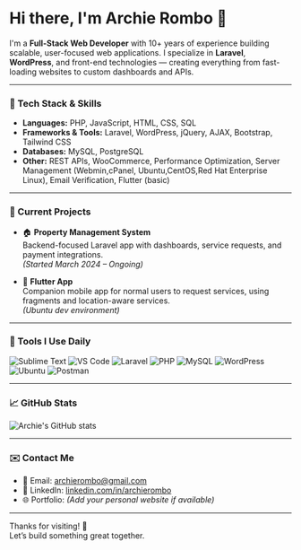 # Hi there, I'm Archie Rombo 👋

I'm a **Full-Stack Web Developer** with 10+ years of experience building scalable, user-focused web applications. I specialize in **Laravel**, **WordPress**, and front-end technologies — creating everything from fast-loading websites to custom dashboards and APIs.

---

### 🔧 Tech Stack & Skills

- **Languages:** PHP, JavaScript, HTML, CSS, SQL
- **Frameworks & Tools:** Laravel, WordPress, jQuery, AJAX, Bootstrap, Tailwind CSS
- **Databases:** MySQL, PostgreSQL
- **Other:** REST APIs, WooCommerce, Performance Optimization, Server Management (Webmin,cPanel, Ubuntu,CentOS,Red Hat Enterprise Linux), Email Verification, Flutter (basic)

---

### 🚀 Current Projects

- 🏠 **Property Management System**  
  Backend-focused Laravel app with dashboards, service requests, and payment integrations.  
  *(Started March 2024 – Ongoing)*

- 📱 **Flutter App**  
  Companion mobile app for normal users to request services, using fragments and location-aware services.  
  *(Ubuntu dev environment)*

---

### 🧰 Tools I Use Daily
![Sublime Text](https://img.shields.io/badge/Sublime%20Text-4d4d4d?style=flat&logo=sublime-text&logoColor=#ff9800)
![VS Code](https://img.shields.io/badge/VS%20Code-007ACC?style=flat&logo=visual-studio-code&logoColor=white)
![Laravel](https://img.shields.io/badge/Laravel-F55247?style=flat&logo=laravel&logoColor=white)
![PHP](https://img.shields.io/badge/PHP-777BB4?style=flat&logo=php&logoColor=white)
![MySQL](https://img.shields.io/badge/MySQL-005C84?style=flat&logo=mysql&logoColor=white)
![WordPress](https://img.shields.io/badge/WordPress-21759B?style=flat&logo=wordpress&logoColor=white)
![Ubuntu](https://img.shields.io/badge/Ubuntu-E95420?style=flat&logo=ubuntu&logoColor=white)
![Postman](https://img.shields.io/badge/Postman-FF6C37?style=flat&logo=postman&logoColor=white)

---

### 📈 GitHub Stats

![Archie's GitHub stats](https://github-readme-stats.vercel.app/api?username=archierombo&show_icons=true&theme=tokyonight)

---

### ✉️ Contact Me

- 📧 Email: [archierombo@gmail.com](mailto:archierombo@gmail.com)  
- 🔗 LinkedIn: [linkedin.com/in/archierombo](https://www.linkedin.com/in/archierombo/)  
- 🌐 Portfolio: *(Add your personal website if available)*

---

Thanks for visiting! 🌱  
Let’s build something great together.
